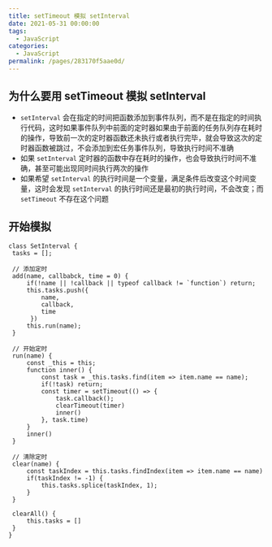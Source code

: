 ```yaml
---
title: setTimeout 模拟 setInterval
date: 2021-05-31 00:00:00
tags: 
  - JavaScript
categories: 
  - JavaScript
permalink: /pages/283170f5aae0d/
---
```


## 为什么要用 setTimeout 模拟 setInterval

- `setInterval` 会在指定的时间把函数添加到事件队列，而不是在指定的时间执行代码，这时如果事件队列中前面的定时器如果由于前面的任务队列存在耗时的操作，导致前一次的定时器函数还未执行或者执行完毕，就会导致这次的定时器函数被跳过，不会添加到宏任务事件队列，导致执行时间不准确
- 如果 `setInterval` 定时器的函数中存在耗时的操作，也会导致执行时间不准确，甚至可能出现同时间执行两次的操作
- 如果希望 `setInterval` 的执行时间是一个变量，满足条件后改变这个时间变量，这时会发现 `setInterval` 的执行时间还是最初的执行时间，不会改变；而 `setTimeout` 不存在这个问题

## 开始模拟

```
class SetInterval {
 tasks = [];

 // 添加定时
 add(name, callbabck, time = 0) {
     if(!name || !callback || typeof callback != `function`) return;
     this.tasks.push({
         name,
         callback,
         time
      })
     this.run(name);
 }

 // 开始定时
 run(name) {
     const _this = this;
     function inner() {
         const task = _this.tasks.find(item => item.name == name);
         if(!task) return;
         const timer = setTimeout(() => {
             task.callback();
             clearTimeout(timer)
             inner()
         }, task.time)
     }
     inner()
 }

 // 清除定时
 clear(name) {
     const taskIndex = this.tasks.findIndex(item => item.name == name)
     if(taskIndex != -1) {
         this.tasks.splice(taskIndex, 1);
     }
 }

 clearAll() {
     this.tasks = []
 }
}
```
